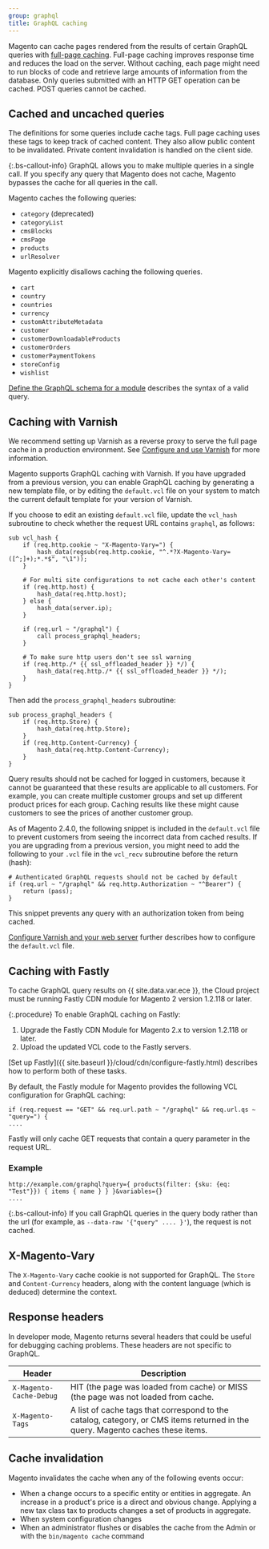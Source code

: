 ```yaml
---
group: graphql
title: GraphQL caching
---
```


Magento can cache pages rendered from the results of certain GraphQL queries with [full-page caching]({{page.baseurl}}/extension-dev-guide/cache/page-caching.html). Full-page caching improves response time and reduces the load on the server. Without caching, each page might need to run blocks of code and retrieve large amounts of information from the database. Only queries submitted with an HTTP GET operation can be cached. POST queries cannot be cached.

## Cached and uncached queries

The definitions for some queries include cache tags. Full page caching uses these tags to keep track of cached content. They also allow public content to be invalidated. Private content invalidation is handled on the client side.

{:.bs-callout-info}
GraphQL allows you to make multiple queries in a single call. If you specify any query that Magento does not cache, Magento bypasses the cache for all queries in the call.

Magento caches the following queries:

*  `category` (deprecated)
*  `categoryList`
*  `cmsBlocks`
*  `cmsPage`
*  `products`
*  `urlResolver`

Magento explicitly disallows caching the following queries.

*  `cart`
*  `country`
*  `countries`
*  `currency`
*  `customAttributeMetadata`
*  `customer`
*  `customerDownloadableProducts`
*  `customerOrders`
*  `customerPaymentTokens`
*  `storeConfig`
*  `wishlist`

[Define the GraphQL schema for a module]({{page.baseurl}}/graphql/develop/create-graphqls-file.html) describes the syntax of a valid query.

## Caching with Varnish

We recommend setting up Varnish as a reverse proxy to serve the full page cache in a production environment. See [Configure and use Varnish]({{page.baseurl}}/config-guide/varnish/config-varnish.html) for more information.

Magento supports GraphQL caching with Varnish. If you have upgraded from a previous version, you can enable GraphQL caching by generating a new template file, or by editing the `default.vcl` file on your system to match the current default template for your version of Varnish.

If you choose to edit an existing `default.vcl` file, update the `vcl_hash` subroutine to check whether the request URL contains `graphql`, as follows:

```text
sub vcl_hash {
    if (req.http.cookie ~ "X-Magento-Vary=") {
        hash_data(regsub(req.http.cookie, "^.*?X-Magento-Vary=([^;]+);*.*$", "\1"));
    }

    # For multi site configurations to not cache each other's content
    if (req.http.host) {
        hash_data(req.http.host);
    } else {
        hash_data(server.ip);
    }

    if (req.url ~ "/graphql") {
        call process_graphql_headers;
    }

    # To make sure http users don't see ssl warning
    if (req.http./* {{ ssl_offloaded_header }} */) {
        hash_data(req.http./* {{ ssl_offloaded_header }} */);
    }
}
```

Then add the `process_graphql_headers` subroutine:

```text
sub process_graphql_headers {
    if (req.http.Store) {
        hash_data(req.http.Store);
    }
    if (req.http.Content-Currency) {
        hash_data(req.http.Content-Currency);
    }
}
```

Query results should not be cached for logged in customers, because it cannot be guaranteed that these results are applicable to all customers. For example, you can create multiple customer groups and set up different product prices for each group. Caching results like these might cause customers to see the prices of another customer group.

As of Magento 2.4.0, the following snippet is included in the `default.vcl` file to prevent customers from seeing the incorrect data from cached results. If you are upgrading from a previous version, you might need to add the following to your `.vcl` file in the `vcl_recv` subroutine before the return (hash):

```text
# Authenticated GraphQL requests should not be cached by default
if (req.url ~ "/graphql" && req.http.Authorization ~ "^Bearer") {
    return (pass);
}
```

This snippet prevents any query with an authorization token from being cached.

[Configure Varnish and your web server]({{page.baseurl}}/config-guide/varnish/config-varnish-configure.html) further describes how to configure the `default.vcl` file.

## Caching with Fastly

To cache GraphQL query results on {{ site.data.var.ece }}, the Cloud project must be running Fastly CDN module for Magento 2 version 1.2.118 or later.

{:.procedure}
To enable GraphQL caching on Fastly:

1. Upgrade the Fastly CDN Module for Magento 2.x to version 1.2.118 or later.
1. Upload the updated VCL code to the Fastly servers.

[Set up Fastly]({{ site.baseurl }}/cloud/cdn/configure-fastly.html) describes how to perform both of these tasks.

By default, the Fastly module for Magento provides the following VCL configuration for GraphQL caching:

```text
if (req.request == "GET" && req.url.path ~ "/graphql" && req.url.qs ~ "query=") {
....
```

Fastly will only cache GET requests that contain a query parameter in the request URL.

### Example

```text
http://example.com/graphql?query={ products(filter: {sku: {eq: "Test"}}) { items { name } } }&variables={}
....
```

{:.bs-callout-info}
If you call GraphQL queries in the query body rather than the url (for example, as `--data-raw '{"query" .... }'`), the request is not cached.

## X-Magento-Vary

The `X-Magento-Vary` cache cookie is not supported for GraphQL. The `Store` and `Content-Currency`  headers, along with the content language (which is deduced) determine the context.

## Response headers

In developer mode, Magento returns several headers that could be useful for debugging caching problems. These headers are not specific to GraphQL.

Header | Description
--- |---
`X-Magento-Cache-Debug` | HIT (the page was loaded from cache) or MISS (the page was not loaded from cache.
`X-Magento-Tags` | A list of cache tags that correspond to the catalog, category, or CMS items returned in the query. Magento caches these items.

## Cache invalidation

Magento invalidates the cache when any of the following events occur:

*  When a change occurs to a specific entity or entities in aggregate. An increase in a product's price is a direct and obvious change. Applying a new tax class tax to products changes a set of products in aggregate.
*  When system configuration changes
*  When an administrator flushes or disables the cache from the Admin or with the `bin/magento cache` command
